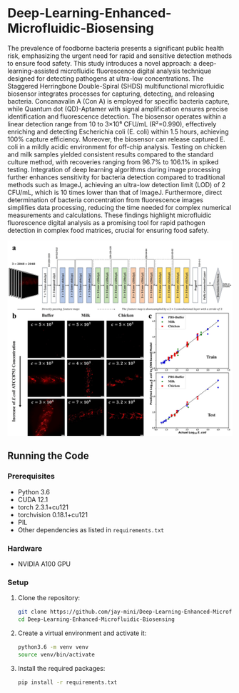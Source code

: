 # Deep-Learning-Enhanced-Microfluidic-Biosensing

The prevalence of foodborne bacteria presents a significant public health risk, emphasizing the urgent need for rapid and sensitive detection methods to ensure food safety. This study introduces a novel approach: a deep-learning-assisted microfluidic fluorescence digital analysis technique designed for detecting pathogens at ultra-low concentrations. The Staggered Herringbone Double-Spiral (SHDS) multifunctional microfluidic biosensor integrates processes for capturing, detecting, and releasing bacteria. Concanavalin A (Con A) is employed for specific bacteria capture, while Quantum dot (QD)-Aptamer with signal amplification ensures precise identification and fluorescence detection. The biosensor operates within a linear detection range from 10 to 3×10⁶ CFU/mL (R²=0.990), effectively enriching and detecting Escherichia coli (E. coli) within 1.5 hours, achieving 100% capture efficiency. Moreover, the biosensor can release captured E. coli in a mildly acidic environment for off-chip analysis. Testing on chicken and milk samples yielded consistent results compared to the standard culture method, with recoveries ranging from 96.7% to 106.1% in spiked testing. Integration of deep learning algorithms during image processing further enhances sensitivity for bacteria detection compared to traditional methods such as ImageJ, achieving an ultra-low detection limit (LOD) of 2 CFU/mL, which is 10 times lower than that of ImageJ. Furthermore, direct determination of bacteria concentration from fluorescence images simplifies data processing, reducing the time needed for complex numerical measurements and calculations. These findings highlight microfluidic fluorescence digital analysis as a promising tool for rapid pathogen detection in complex food matrices, crucial for ensuring food safety.

![模型示意图](https://github.com/jay-mini/Deep-Learning-Enhanced-Microfluidic-Biosensing/blob/master/CNN_Detection/model_diagram.jpg)

## Running the Code

### Prerequisites

- Python 3.6
- CUDA 12.1
- torch 2.3.1+cu121
- torchvision 0.18.1+cu121
- PIL
- Other dependencies as listed in `requirements.txt`

### Hardware

- NVIDIA A100 GPU

### Setup

1. Clone the repository:
    ```bash
    git clone https://github.com/jay-mini/Deep-Learning-Enhanced-Microfluidic-Biosensing.git
    cd Deep-Learning-Enhanced-Microfluidic-Biosensing
    ```

2. Create a virtual environment and activate it:
    ```bash
    python3.6 -m venv venv
    source venv/bin/activate
    ```

3. Install the required packages:
    ```bash
    pip install -r requirements.txt
    ```
